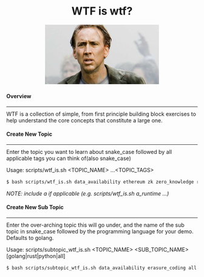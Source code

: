 <div align="center">
    <h1>WTF is wtf?</h1>
    <img src="./assets/nictf.jpeg" style="width: 300px">
</div>

#### Overview
<hr style="height: 1px; margin-bottom: 10px;">
WTF is a collection of simple, from first principle building block exercises to help understand the core concepts that constitute a large one.

#### Create New Topic
<hr style="height: 1px; margin-bottom: 10px;">
Enter the topic you want to learn about snake_case followed by all applicable tags you can think of(also snake_case)

Usage: scripts/wtf_is.sh <TOPIC_NAME> ...<TOPIC_TAGS>
```bash
$ bash scripts/wtf_is.sh data_availability ethereum zk zero_knowledge rollups encoding data_structures serialization
```

*NOTE: include a if applicable (e.g. scripts/wtf_is.sh a_runtime ...)*

#### Create New Sub Topic
<hr style="height: 1px; margin-bottom: 10px;">
Enter the over-arching topic this will go under, and the name of the sub topic in snake_case followed by the programming language for your demo. Defaults to golang.

Usage: scripts/subtopic_wtf_is.sh <TOPIC_NAME> <SUB_TOPIC_NAME> [golang|rust|python|all]
```bash
$ bash scripts/subtopic_wtf_is.sh data_availability erasure_coding all
```
